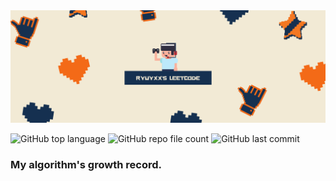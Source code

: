 <img src="pics/title.png">  

![GitHub top language](https://img.shields.io/github/languages/top/Ryuyxx/leetcode?style=for-the-badge)
![GitHub repo file count](https://img.shields.io/github/directory-file-count/Ryuyxx/IamAI?style=for-the-badge)
![GitHub last commit](https://img.shields.io/github/last-commit/Ryuyxx/leetcode?style=for-the-badge)

### My algorithm's growth record.
